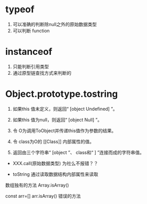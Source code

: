 # typeof 
1. 可以准确的判断除null之外的原始数据类型
2. 可以判断 function



# instanceof
1. 只能判断引用类型
2. 通过原型链查找方式来判断的

# Object.prototype.tostring

1. 如果this 值未定义，则返回“ [object Undefined] ”。

2. 如果this 值为null，则返回“ [object Null] ”。

3. 令 O为调用ToObject并传递this值作为参数的结果。

4. 令 class为O的 [[Class]] 内部属性的值。

5. 返回由三个字符串“ [object ”、 class和“ ] ”连接而成的字符串值。

- XXX.call(原始数据类型)   为社么不报错？？

- toString 通过读取数据结构内部属性来读取   



 

数组独有的方法
Array.isArray()

 const arr=[]
    arr.isArray()  错误的方法






